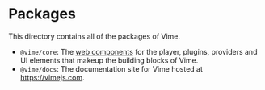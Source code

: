 # Packages

This directory contains all of the packages of Vime.

- `@vime/core`: The [web components](https://developer.mozilla.org/en-US/docs/Web/Web_Components) for the 
player, plugins, providers and UI elements that makeup the building blocks of Vime.
- `@vime/docs`: The documentation site for Vime hosted at https://vimejs.com.